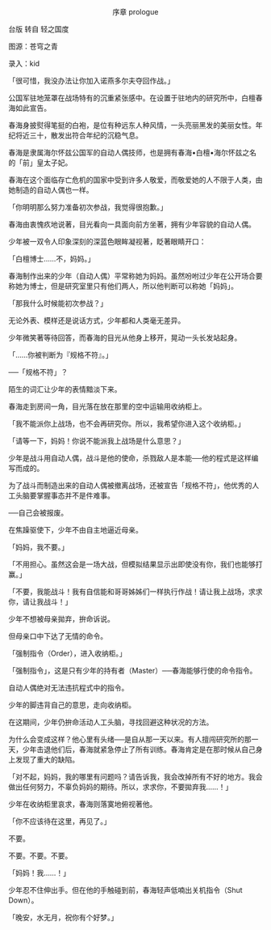 <p align="center">序章 prologue</p>

台版 转自 轻之国度

图源：苍穹之青

录入：kid

「很可惜，我没办法让你加入诺燕多尔夫夺回作战。」

公国军驻地笼罩在战场特有的沉重紧张感中。在设置于驻地内的研究所中，白檀春海如此宣告。

春海身披熨得笔挺的白袍，是位有种远东人种风情，一头亮丽黑发的美丽女性。年纪将近三十，散发出符合年纪的沉稳气息。

春海是隶属海尔怀兹公国军的自动人偶技师，也是拥有春海•白檀•海尔怀兹之名的「前」皇太子妃。

春海在这个面临存亡危机的国家中受到许多人敬爱，而敬爱她的人不限于人类，由她制造的自动人偶也一样。

「你明明那么努力准备初次参战，我觉得很抱歉。」

春海由衷愧疚地说著，目光看向一具面向前方坐著，拥有少年容貌的自动人偶。

少年被一双令人印象深刻的深蓝色眼眸凝视著，眨著眼睛开口：

「白檀博士……不，妈妈。」

春海制作出来的少年（自动人偶）平常称她为妈妈。虽然吩咐过少年在公开场合要称她为博士，但是研究室里只有他们两人，所以他判断可以称她「妈妈」。

「那我什么时候能初次参战？」

无论外表、模样还是说话方式，少年都和人类毫无差异。

少年微笑著等待回答，而春海的目光从他身上移开，晃动一头长发站起身。

「……你被判断为『规格不符』。」

──「规格不符」？

陌生的词汇让少年的表情黯淡下来。

春海走到房间一角，目光落在放在那里的空中运输用收纳柜上。

「我不能派你上战场，也不会再研究你。所以，我希望你进入这个收纳柜。」

「请等一下，妈妈！你说不能派我上战场是什么意思？」

少年是战斗用自动人偶，战斗是他的使命，杀戮敌人是本能──他的程式是这样编写而成的。

为了战斗而制造出来的自动人偶被撤离战场，还被宣告「规格不符」，他优秀的人工头脑要掌握事态并不是件难事。

──自己会被报废。

在焦躁驱使下，少年不由自主地逼近母亲。

「妈妈，我不要。」

「不用担心。虽然这会是一场大战，但模拟结果显示出即使没有你，我们也能够打赢。」

「不要，我能战斗！我有自信能和哥哥姊姊们一样执行作战！请让我上战场，求求你，请让我战斗！」

少年不想被母亲拋弃，拚命诉说。

但母亲口中下达了无情的命令。

「强制指令（Order），进入收纳柜。」

「强制指令」，这是只有少年的持有者（Master）──春海能够行使的命令指令。

自动人偶绝对无法违抗程式中的指令。

少年的脚违背自己的意思，走向收纳柜。

在这期间，少年仍拚命活动人工头脑，寻找回避这种状况的方法。

为什么会变成这样？他心里有头绪──是自从那一天以来。有人擅闯研究所的那一天，少年击退他们后，春海就紧急停止了所有训练。春海肯定是在那时候从自己身上发现了重大的缺陷。

「对不起，妈妈，我的哪里有问题吗？请告诉我，我会改掉所有不好的地方。我会做出任何努力，不辜负妈妈的期待。所以，求求你，不要拋弃我……！」

少年在收纳柜里哀求，春海则落寞地俯视著他。

「你不应该待在这里，再见了。」

不要。

不要。不要。不要。

「妈妈！我……！」

少年忍不住伸出手。但在他的手触碰到前，春海轻声低喃出关机指令（Shut Down）。

「晚安，水无月，祝你有个好梦。」

